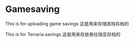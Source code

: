 # Gamesaving

This is for uploading game savings
这是用来存储游戏存档的

This is for Terraria savings
这是用来存放泰拉瑞亚存档的
